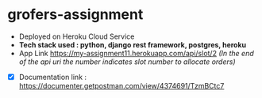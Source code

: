# grofers-assignment
- Deployed on Heroku Cloud Service
- **Tech stack used : python, django rest framework, postgres, heroku**
- App Link https://my-assignment11.herokuapp.com/api/slot/2 
*(In the end of the api uri the number indicates slot number to allocate orders)*
- [x] Documentation link : https://documenter.getpostman.com/view/4374691/TzmBCtc7

